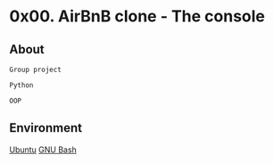 # 0x00. AirBnB clone - The console

## About

```Group project```

```Python```

```OOP```

## Environment

[Ubuntu](https://ubuntu.com/) [GNU Bash](https://www.gnu.org/software/bash/)
